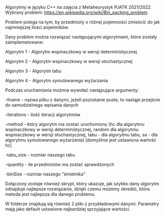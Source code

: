 Algorytmy w języku C++ na zajęcia z Metaheurystyk PJATK 2021/2022
Wybrany problem: https://en.wikipedia.org/wiki/Bin_packing_problem

Problem polega na tym, by przedmioty o różnej pojemności zmieścić do jak najmniejszej ilości pojemników.

Dany problem można rozwiązać następującymi algorytmami, które zostały zaimplemetowane:

Algorytm 1 - Algorytm wspinaczkowy w wersji deterministycznej

Algorytm 2 - Algorytm wspinaczkowy w wersji stochastycznej

Algorytm 3 - Algorytm tabu

Algorytm 4 - Algorytm symulowanego wyżarzania


Podczas uruchamiania możnna wywołać następujące argumenty:

-fname - nazwa pliku z danymi, jeżeli pozostanie puste, to nastąpi przejście do samodzielnego wpisania danych

-iterations - ilość iteracji algorytmów

-method - który algorytm ma zostać uruchomiony (hc dla algorytmu wspinaczkowy w wersji deterministycznej, random dla algorytmu wspinaczkowy w wersji stochastycznej, tabu - dla algorytmu tabu, sa - dla algorytmu symulowanego wyżarzania) [domyślnie jest ustawiona wartość hc]

-tabu_size - rozmiar naszego tabu

-quantity - ile przedmiotów ma zostać sprawdzonych

-binSize - rozmiar naszego "śmietnika"

Dołączony zostaje również skrypt, który ukazuje, jak szybko dany algorytm odnajduje najlepsze rozwiązanie, dzięki czemu możemy określić, która metoda jest najlepsza dla danego problemu.

W folderze znajdują się również 2 pliki z przykładowymi danymi. Paramatry mają jako default ustawione najbardziej sprzyjające wartości.
